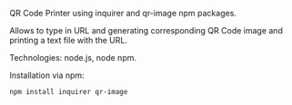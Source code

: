 QR Code Printer using inquirer and qr-image npm packages.

Allows to type in URL and generating corresponding QR Code image and printing a text file with the URL.

Technologies:
node.js, node npm.


Installation via npm:

`npm install inquirer qr-image`
